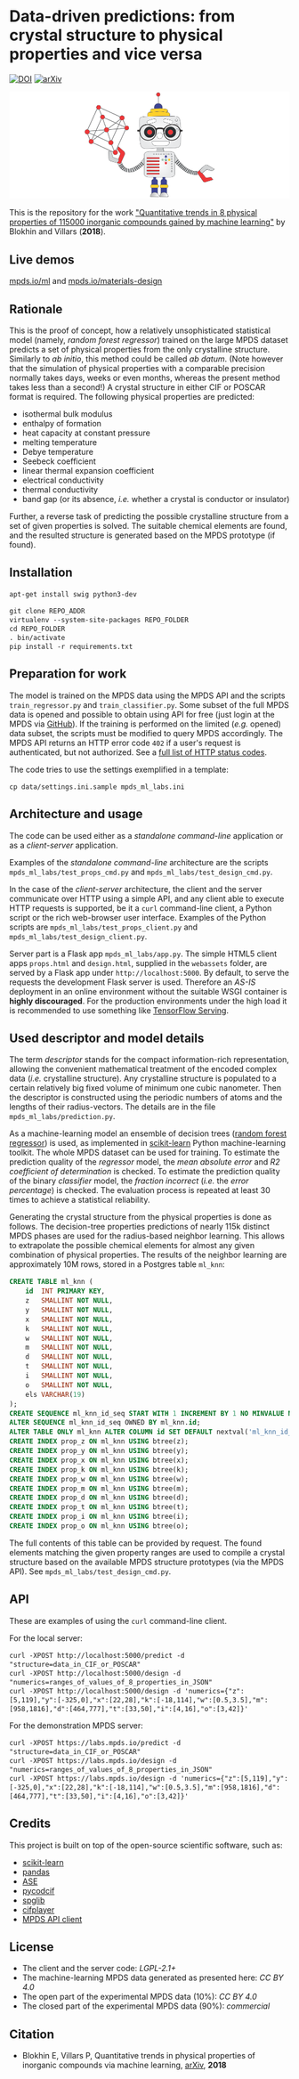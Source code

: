 Data-driven predictions: from crystal structure to physical properties and vice versa
======

[![DOI](https://zenodo.org/badge/110734326.svg)](https://zenodo.org/badge/latestdoi/110734326)
[![arXiv](https://img.shields.io/badge/arXiv-1806.03553-b31b1b.svg)](https://arxiv.org/abs/1806.03553)

![Materials simulations ab datum](https://raw.githubusercontent.com/mpds-io/mpds-ml-labs/master/crystallographer_mpds_cc_by_40.png "Materials simulation ab datum")

This is the repository for the work ["Quantitative trends in 8 physical properties of 115000 inorganic compounds gained by machine learning"](https://arxiv.org/abs/1806.03553) by Blokhin and Villars (**2018**).


Live demos
------

[mpds.io/ml](https://mpds.io/ml) and [mpds.io/materials-design](https://mpds.io/materials-design)


Rationale
------

This is the proof of concept, how a relatively unsophisticated statistical model (namely, _random forest regressor_) trained on the large MPDS dataset predicts a set of physical properties from the only crystalline structure. Similarly to _ab initio_, this method could be called _ab datum_. (Note however that the simulation of physical properties with a comparable precision normally takes days, weeks or even months, whereas the present method takes less than a second!) A crystal structure in either CIF or POSCAR format is required. The following physical properties are predicted:

- isothermal bulk modulus
- enthalpy of formation
- heat capacity at constant pressure
- melting temperature
- Debye temperature
- Seebeck coefficient
- linear thermal expansion coefficient
- electrical conductivity
- thermal conductivity
- band gap (or its absence, _i.e._ whether a crystal is conductor or insulator)

Further, a reverse task of predicting the possible crystalline structure from a set of given properties is solved. The suitable chemical elements are found, and the resulted structure is generated based on the MPDS prototype (if found).


Installation
------

```shell
apt-get install swig python3-dev
```

```shell
git clone REPO_ADDR
virtualenv --system-site-packages REPO_FOLDER
cd REPO_FOLDER
. bin/activate
pip install -r requirements.txt
```


Preparation for work
------

The model is trained on the MPDS data using the MPDS API and the scripts `train_regressor.py` and `train_classifier.py`. Some subset of the full MPDS data is opened and possible to obtain using API for free (just login at the MPDS via [GitHub](https://mpds.io/github_oauth.html)). If the training is performed on the limited (_e.g._ opened) data subset, the scripts must be modified to query MPDS accordingly. The MPDS API returns an HTTP error code `402` if a user's request is authenticated, but not authorized. See a [full list of HTTP status codes](https://en.wikipedia.org/wiki/List_of_HTTP_status_codes).

The code tries to use the settings exemplified in a template:

```shell
cp data/settings.ini.sample mpds_ml_labs.ini
```


Architecture and usage
------

The code can be used either as a *standalone command-line* application or as a *client-server* application.

Examples of the *standalone command-line* architecture are the scripts `mpds_ml_labs/test_props_cmd.py` and `mpds_ml_labs/test_design_cmd.py`.

In the case of the *client-server* architecture, the client and the server communicate over HTTP using a simple API, and any client able to execute HTTP requests is supported, be it a `curl` command-line client, a Python script or the rich web-browser user interface. Examples of the Python scripts are `mpds_ml_labs/test_props_client.py` and `mpds_ml_labs/test_design_client.py`.

Server part is a Flask app `mpds_ml_labs/app.py`. The simple HTML5 client apps `props.html` and `design.html`, supplied in the `webassets` folder, are served by a Flask app under `http://localhost:5000`. By default, to serve the requests the development Flask server is used. Therefore an _AS-IS_ deployment in an online environment without the suitable WSGI container is **highly discouraged**. For the production environments under the high load it is recommended to use something like [TensorFlow Serving](https://www.tensorflow.org/serving).


Used descriptor and model details
------

The term _descriptor_ stands for the compact information-rich representation, allowing the convenient mathematical treatment of the encoded complex data (_i.e._ crystalline structure). Any crystalline structure is populated to a certain relatively big fixed volume of minimum one cubic nanometer. Then the descriptor is constructed using the periodic numbers of atoms and the lengths of their radius-vectors. The details are in the file `mpds_ml_labs/prediction.py`.

As a machine-learning model an ensemble of decision trees ([random forest regressor](http://scikit-learn.org/stable/modules/ensemble.html)) is used, as implemented in [scikit-learn](http://scikit-learn.org) Python machine-learning toolkit. The whole MPDS dataset can be used for training. To estimate the prediction quality of the _regressor_ model, the _mean absolute error_ and _R2 coefficient of determination_ is checked. To estimate the prediction quality of the binary _classifier_ model, the _fraction incorrect_ (_i.e._ the _error percentage_) is checked. The evaluation process is repeated at least 30 times to achieve a statistical reliability.

Generating the crystal structure from the physical properties is done as follows. The decision-tree properties predictions of nearly 115k distinct MPDS phases are used for the radius-based neighbor learning. This allows to extrapolate the possible chemical elements for almost any given combination of physical properties. The results of the neighbor learning are approximately 10M rows, stored in a Postgres table `ml_knn`:

```sql
CREATE TABLE ml_knn (
    id  INT PRIMARY KEY,
    z   SMALLINT NOT NULL,
    y   SMALLINT NOT NULL,
    x   SMALLINT NOT NULL,
    k   SMALLINT NOT NULL,
    w   SMALLINT NOT NULL,
    m   SMALLINT NOT NULL,
    d   SMALLINT NOT NULL,
    t   SMALLINT NOT NULL,
    i   SMALLINT NOT NULL,
    o   SMALLINT NOT NULL,
    els VARCHAR(19)
);
CREATE SEQUENCE ml_knn_id_seq START WITH 1 INCREMENT BY 1 NO MINVALUE NO MAXVALUE CACHE 1;
ALTER SEQUENCE ml_knn_id_seq OWNED BY ml_knn.id;
ALTER TABLE ONLY ml_knn ALTER COLUMN id SET DEFAULT nextval('ml_knn_id_seq'::regclass);
CREATE INDEX prop_z ON ml_knn USING btree(z);
CREATE INDEX prop_y ON ml_knn USING btree(y);
CREATE INDEX prop_x ON ml_knn USING btree(x);
CREATE INDEX prop_k ON ml_knn USING btree(k);
CREATE INDEX prop_w ON ml_knn USING btree(w);
CREATE INDEX prop_m ON ml_knn USING btree(m);
CREATE INDEX prop_d ON ml_knn USING btree(d);
CREATE INDEX prop_t ON ml_knn USING btree(t);
CREATE INDEX prop_i ON ml_knn USING btree(i);
CREATE INDEX prop_o ON ml_knn USING btree(o);
```

The full contents of this table can be provided by request. The found elements matching the given property ranges are used to compile a crystal structure based on the available MPDS structure prototypes (via the MPDS API). See `mpds_ml_labs/test_design_cmd.py`.


API
------

These are examples of using the `curl` command-line client.

For the local server:

```shell
curl -XPOST http://localhost:5000/predict -d "structure=data_in_CIF_or_POSCAR"
curl -XPOST http://localhost:5000/design -d "numerics=ranges_of_values_of_8_properties_in_JSON"
curl -XPOST http://localhost:5000/design -d 'numerics={"z":[5,119],"y":[-325,0],"x":[22,28],"k":[-18,114],"w":[0.5,3.5],"m":[958,1816],"d":[464,777],"t":[33,50],"i":[4,16],"o":[3,42]}'
```

For the demonstration MPDS server:

```shell
curl -XPOST https://labs.mpds.io/predict -d "structure=data_in_CIF_or_POSCAR"
curl -XPOST https://labs.mpds.io/design -d "numerics=ranges_of_values_of_8_properties_in_JSON"
curl -XPOST https://labs.mpds.io/design -d 'numerics={"z":[5,119],"y":[-325,0],"x":[22,28],"k":[-18,114],"w":[0.5,3.5],"m":[958,1816],"d":[464,777],"t":[33,50],"i":[4,16],"o":[3,42]}'
```


Credits
------

This project is built on top of the open-source scientific software, such as:

- [scikit-learn](http://scikit-learn.org)
- [pandas](https://pandas.pydata.org)
- [ASE](https://wiki.fysik.dtu.dk/ase)
- [pycodcif](https://wiki.crystallography.net/cod-tools/CIF-parser)
- [spglib](https://atztogo.github.io/spglib)
- [cifplayer](https://tilde-lab.github.io/cifplayer)
- [MPDS API client](https://developer.mpds.io)


License
------

- The client and the server code: *LGPL-2.1+*
- The machine-learning MPDS data generated as presented here: *CC BY 4.0*
- The open part of the experimental MPDS data (10%): *CC BY 4.0*
- The closed part of the experimental MPDS data (90%): *commercial*


Citation
------

- Blokhin E, Villars P, Quantitative trends in physical properties of inorganic compounds via machine learning, [arXiv](https://arxiv.org/abs/1806.03553), **2018**
